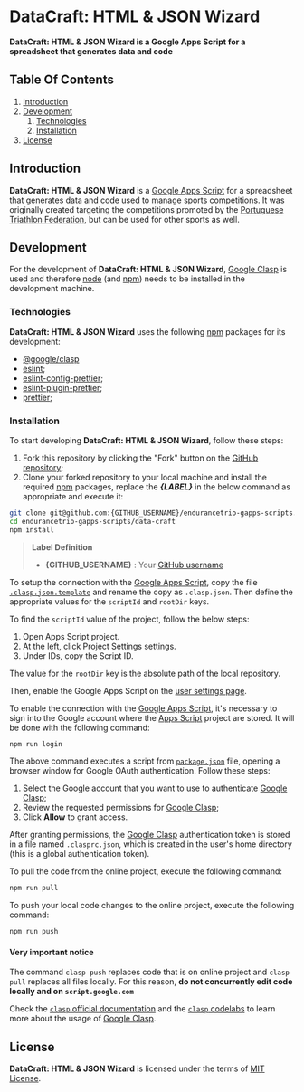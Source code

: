 # DataCraft: HTML & JSON Wizard

**DataCraft: HTML & JSON Wizard is a Google Apps Script for a spreadsheet that generates data and code**

## Table Of Contents

1. [Introduction](#introduction)
2. [Development](#development)
    1. [Technologies](#technologies)
    2. [Installation](#installation)
3. [License](#license)

## Introduction

**DataCraft: HTML & JSON Wizard** is a [Google Apps Script](https://www.google.com/script/) for a spreadsheet that generates data and code used to manage sports competitions. It was originally created targeting the competitions promoted by the [Portuguese Triathlon Federation](https://www.federacao-triatlo.pt/), but can be used for other sports as well.

## Development

For the development of **DataCraft: HTML & JSON Wizard**, [Google Clasp](https://github.com/google/clasp) is used and therefore [node](https://nodejs.org/) (and [npm](https://www.npmjs.com/)) needs to be installed in the development machine.

### Technologies

**DataCraft: HTML & JSON Wizard** uses the following [npm](https://www.npmjs.com/) packages for its development:

+ [@google/clasp](https://www.npmjs.com/package/@google/clasp)
+ [eslint](https://www.npmjs.com/package/eslint);
+ [eslint-config-prettier](https://www.npmjs.com/package/eslint-config-prettier);
+ [eslint-plugin-prettier](https://www.npmjs.com/package/eslint-plugin-prettier);
+ [prettier](https://www.npmjs.com/package/prettier);

### Installation

To start developing **DataCraft: HTML & JSON Wizard**, follow these steps:

1. Fork this repository by clicking the "Fork" button on the [GitHub repository](https://github.com/endurancetrio/endurancetrio-gapps-scripts);
2. Clone your forked repository to your local machine and install the required [npm](https://www.npmjs.com/) packages, replace the ***{LABEL}*** in the below command as appropriate and execute it:

```bash
git clone git@github.com:{GITHUB_USERNAME}/endurancetrio-gapps-scripts.git
cd endurancetrio-gapps-scripts/data-craft
npm install
```

> **Label Definition**
>
> + **{GITHUB_USERNAME}** : Your [GitHub username](https://docs.github.com/en/account-and-profile/setting-up-and-managing-your-personal-account-on-github/managing-email-preferences/remembering-your-github-username-or-email)

To setup the connection with the [Google Apps Script](https://www.google.com/script/), copy the file [`.clasp.json.template`](./.clasp.json.template) and rename the copy as `.clasp.json`. Then define the appropriate values for the `scriptId` and `rootDir` keys.

To find the `scriptId` value of the project, follow the below steps:

1. Open Apps Script project.
2. At the left, click Project Settings settings.
3. Under IDs, copy the Script ID.

The value for the `rootDir` key is the absolute path of the local repository.

Then, enable the Google Apps Script on the [user settings page](https://script.google.com/home/usersettings).

To enable the connection with the [Google Apps Script](https://www.google.com/script/), it's necessary to sign into the Google account where the [Apps Script](https://www.google.com/script/) project are stored. It will be done with the following command:

```bash
npm run login
```

The above command executes a script from [`package.json`](./package.json) file, opening a browser window for Google OAuth authentication. Follow these steps:

1. Select the Google account that you want to use to authenticate [Google Clasp](https://github.com/google/clasp);
2. Review the requested permissions for [Google Clasp](https://github.com/google/clasp);
3. Click **Allow** to grant access.

After granting permissions, the [Google Clasp](https://github.com/google/clasp) authentication token is stored in a file named `.clasprc.json`, which is created in the user's home directory (this is a global authentication token).

To pull the code from the online project, execute the following command:

```bash
npm run pull
```

To push your local code changes to the online project, execute the following command:

```bash
npm run push
```

#### Very important notice

The command `clasp push` replaces code that is on online project and `clasp pull` replaces all files locally. For this reason, **do not concurrently edit code locally and on `script.google.com`**

Check the [`clasp` official documentation](https://developers.google.com/apps-script/guides/clasp) and the [`clasp` codelabs](https://codelabs.developers.google.com/codelabs/) to learn more about the usage of [Google Clasp](https://github.com/google/clasp).

## License

**DataCraft: HTML & JSON Wizard** is licensed under the terms of [MIT License](./LICENSE).
